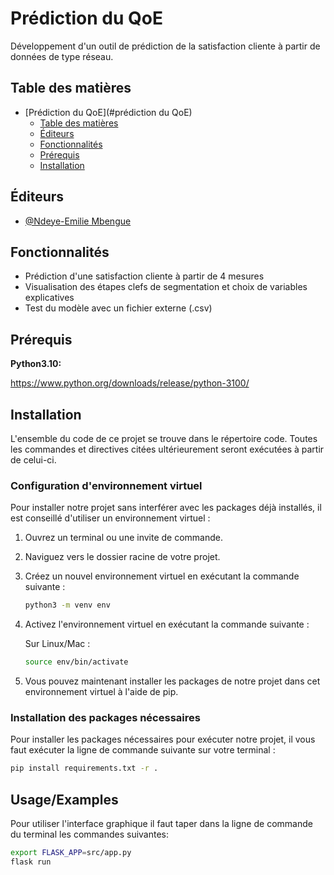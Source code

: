 # Prédiction du QoE

Développement d'un outil de prédiction de la satisfaction cliente à partir de données de type réseau.

## Table des matières

<!-- TOC -->
* [Prédiction du QoE](#prédiction du QoE)
  * [Table des matières](#table-des-matières)
  * [Éditeurs](#éditeurs)
  * [Fonctionnalités](#fonctionnalités)
  * [Prérequis](#prérequis)
  * [Installation](#installation)
  
<!-- TOC -->


## Éditeurs
- [@Ndeye-Emilie Mbengue](Ndeye.Mbengue@telecomnancy.eu)
## Fonctionnalités

- Prédiction d'une satisfaction cliente à partir de 4 mesures
- Visualisation des étapes clefs de segmentation et choix de variables explicatives
- Test du modèle avec un fichier externe (.csv)

## Prérequis

**Python3.10:**

https://www.python.org/downloads/release/python-3100/

## Installation

L'ensemble du code de ce projet se trouve dans le répertoire code.
Toutes les commandes et directives citées ultérieurement seront exécutées à partir de celui-ci.


###  Configuration d'environnement virtuel


Pour installer notre projet sans interférer avec les packages déjà installés, il est conseillé d'utiliser un environnement virtuel :
 1) Ouvrez un terminal ou une invite de commande.
 2) Naviguez vers le dossier racine de votre projet.
 3) Créez un nouvel environnement virtuel en exécutant la commande suivante :
    ```bash
    python3 -m venv env
    ```
 4) Activez l'environnement virtuel en exécutant la commande suivante :
    
    Sur Linux/Mac :  
    ```bash
    source env/bin/activate
    ```
  
 5) Vous pouvez maintenant installer les packages de notre projet dans cet environnement virtuel à l'aide de pip.
 ### Installation des packages nécessaires
Pour installer les packages nécessaires pour exécuter notre projet, il vous faut exécuter la ligne de commande suivante sur votre terminal : 
  ```bash
  pip install requirements.txt -r .
  ```

## Usage/Examples

Pour utiliser l'interface graphique il faut taper dans la ligne de commande du terminal les commandes suivantes:

 ``` bash
export FLASK_APP=src/app.py
flask run

 ```

